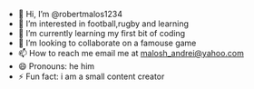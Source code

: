 - 👋 Hi, I’m @robertmalos1234
- 👀 I’m interested in football,rugby and learning
- 🌱 I’m currently learning my first bit of coding
- 💞️ I’m looking to collaborate on a famouse game
- 📫 How to reach me email me at malosh_andrei@yahoo.com
- 😄 Pronouns: he him
- ⚡ Fun fact: i am a small content creator

<!---
robertmalos1234/robertmalos1234 is a ✨ special ✨ repository because its `README.md` (this file) appears on your GitHub profile.
You can click the Preview link to take a look at your changes.
--->
